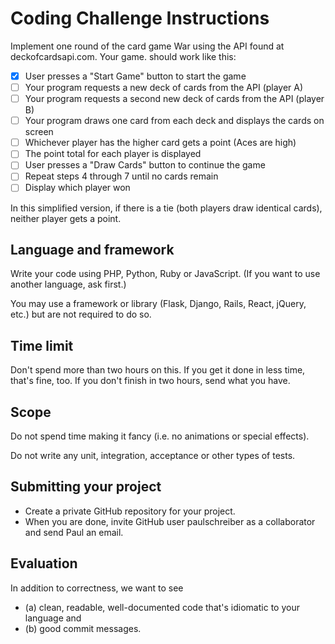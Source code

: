 # Coding Challenge Instructions

Implement one round of the card game War using the API found at deckofcardsapi.com. Your game. should work like this:

* [x] User presses a "Start Game" button to start the game
* [ ] Your program requests a new deck of cards from the API (player A)
* [ ] Your program requests a second new deck of cards from the API (player B)
* [ ] Your program draws one card from each deck and displays the cards on screen
* [ ] Whichever player has the higher card gets a point (Aces are high)
* [ ] The point total for each player is displayed
* [ ] User presses a "Draw Cards" button to continue the game
* [ ] Repeat steps 4 through 7 until no cards remain
* [ ] Display which player won

In this simplified version, if there is a tie (both players draw identical cards), neither player gets a point.


## Language and framework

Write your code using PHP, Python, Ruby or JavaScript. (If you want to use another language, ask first.)

You may use a framework or library (Flask, Django, Rails, React, jQuery, etc.) but are not required to do so.


## Time limit

Don't spend more than two hours on this. If you get it done in less time, that's fine, too. If you don't finish in two hours, send what you have.


## Scope

Do not spend time making it fancy (i.e. no animations or special effects).

Do not write any unit, integration, acceptance or other types of tests.


## Submitting your project


* Create a private GitHub repository for your project.
* When you are done, invite GitHub user paulschreiber as a collaborator and send Paul an email.


## Evaluation

In addition to correctness, we want to see

- (a) clean, readable, well-documented code that's idiomatic to your language and
- (b) good commit messages.
